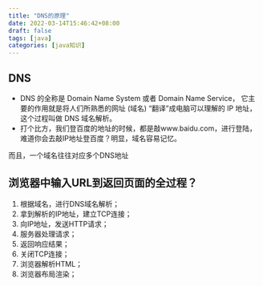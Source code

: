 ```yaml
---
title: "DNS的原理"
date: 2022-03-14T15:46:42+08:00
draft: false
tags: [java]
categories: [java知识]
---
```

## DNS

* DNS 的全称是 Domain Name System 或者 Domain Name Service，
它主要的作用就是将人们所熟悉的网址 (域名) “翻译”成电脑可以理解的 IP 地址， 这个过程叫做 DNS 域名解析。 
* 打个比方，我们登百度的地址的时候，都是敲www.baidu.com，进行登陆，难道你会去敲IP地址登百度？明显，域名容易记忆。

而且，一个域名往往对应多个DNS地址

## 浏览器中输入URL到返回页面的全过程？

1. 根据域名，进行DNS域名解析；
2. 拿到解析的IP地址，建立TCP连接；
3. 向IP地址，发送HTTP请求；
4. 服务器处理请求；
5. 返回响应结果；
6. 关闭TCP连接；
7. 浏览器解析HTML；
8. 浏览器布局渲染；





